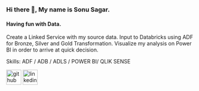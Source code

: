 
### Hi there 👋, My name is Sonu Sagar.
#### Having fun with Data. 


Create a Linked Service with my source data. Input to Databricks using ADF for Bronze, Silver and Gold Transformation. Visualize my analysis on Power BI in order to arrive at quick decision.

Skills: ADF / ADB / ADLS / POWER BI/ QLIK SENSE



[<img src='https://cdn.jsdelivr.net/npm/simple-icons@3.0.1/icons/github.svg' alt='github' height='40'>](https://github.com/SonuSagarDE)  [<img src='https://cdn.jsdelivr.net/npm/simple-icons@3.0.1/icons/linkedin.svg' alt='linkedin' height='40'>](https://www.linkedin.com/in/sonu-sagar-108165132/)  


